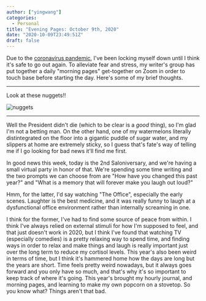 ```yaml
---
author: ["yingwang"]
categories:
  - Personal
title: "Evening Pages: October 9th, 2020"
date: "2020-10-09T23:49:51Z"
draft: false
---
```


Due to the [coronavirus
pandemic](https://en.wikipedia.org/wiki/2019-20_coronavirus_pandemic), I've been
locking myself down until I think it's safe to go out again. To alleviate fear
and stress, my writer's group has put together a daily "morning pages"
get-together on Zoom in order to touch base before starting the day. Here's some
of my brief thoughts.

---

Look at these nuggets!!

![nuggets](/img/posts/2020/10/09/evening_pages.png)

---

Well the President didn't die (which to be clear is a _good_ thing), so I'm glad
I'm not a betting man. On the other hand, one of my watermelons literally
distintegrated on the floor into a gigantic puddle of sugar water, and my
slippers at home are extremely sticky, so I guess that's fate's way of telling
me if I go looking for bad news it'll find me first.

In good news this week, today is the 2nd Saloniversary, and we're having a small
virtual party in honor of that. We're spending some time writing and the two
prompts we can choose from are "How have you changed this past year?" and "What
is a memory that will forever make you laugh out loud?"

Hmm, for the latter, I'd say watching "The Office", especially the early scenes.
Laughter is the best medicine, and it was really funny to laugh at a
dysfunctional office environment rather than internally screaming in one.

I think for the former, I've had to find some source of peace from within. I
think I've always relied on external stimuli for how I'm supposed to feel, and
that just doesn't work in 2020, but I think I've found that watching TV
(especially comedies) is a pretty relaxing way to spend time, and finding ways
in order to relax and make things and laugh is really important just over the
long term to reduce my cortisol levels. This year's also been weird in terms of
time, but I think it's hammered home how the days are long but the years are
short. Time feels pretty weird nowadays, but it always goes forward and you only
have so much, and that's why it's so important to keep track of where it's
going. This year's brought my hourly journal, and morning pages, and learning to
make my own popcorn on a stovetop. So you know what? Things aren't that bad.
